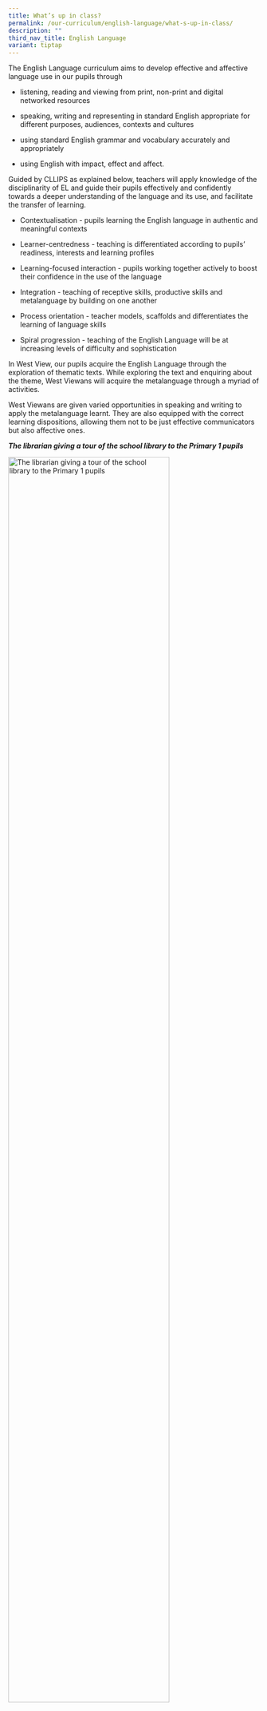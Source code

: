 ```yaml
---
title: What’s up in class?
permalink: /our-curriculum/english-language/what-s-up-in-class/
description: ""
third_nav_title: English Language
variant: tiptap
---
```

<p>The English Language curriculum aims to develop effective and affective language use in our pupils through</p><ul data-tight="true" class="tight"><li><p>listening, reading and viewing from print, non-print and digital networked resources</p></li><li><p>speaking, writing and representing in standard English appropriate for different purposes, audiences, contexts and cultures</p></li><li><p>using standard English grammar and vocabulary accurately and appropriately</p></li><li><p>using English with impact, effect and affect.</p></li></ul><p>Guided by CLLIPS as explained below, teachers will apply knowledge of the disciplinarity of EL and guide their pupils effectively and confidently towards a deeper understanding of the language and its use, and facilitate the transfer of learning.</p><ul data-tight="true" class="tight"><li><p>Contextualisation - pupils learning the English language in authentic and meaningful contexts</p></li><li><p>Learner-centredness - teaching is differentiated according to pupils’ readiness, interests and learning profiles</p></li><li><p>Learning-focused interaction - pupils working together actively to boost their confidence in the use of the language</p></li><li><p>Integration - teaching of receptive skills, productive skills and metalanguage by building on one another</p></li><li><p>Process orientation - teacher models, scaffolds and differentiates the learning of language skills</p></li><li><p>Spiral progression - teaching of the English Language will be at increasing levels of difficulty and sophistication</p></li></ul><p>In West View, our pupils acquire the English Language through the exploration of thematic texts. While exploring the text and enquiring about the theme, West Viewans will acquire the metalanguage through a myriad of activities.</p><p>West Viewans are given varied opportunities in speaking and writing to apply the metalanguage learnt. They are also equipped with the correct learning dispositions, allowing them not to be just effective communicators but also affective ones.</p><p><strong><em>The librarian giving a tour of the school library to the Primary 1 pupils</em></strong></p><div class="isomer-image-wrapper"><img style="width:80%;" height="auto" width="100%" alt="The librarian giving a tour of the school library to the Primary 1 pupils" src="/images/The%20librarian%20giving%20a%20tour%20of%20the%20school%20library%20to%20the%20Primary%201%20pupils%20.png"></div><p></p><p><strong><em>Cultivating the habit of reading with SMM in place</em></strong></p><div class="isomer-image-wrapper"><img style="width:80%;" height="auto" width="100%" alt="Cultivating the habit of reading with SMM in place" src="/images/Cultivating%20the%20habit%20of%20reading%20with%20SMM%20in%20place%20.png"></div><p></p><p><strong><em>Lower Primary pupils presenting during a shared experience</em></strong></p><div class="isomer-image-wrapper"><img style="width:80%;" height="auto" width="100%" alt="Lower Primary pupils presenting during a shared experience" src="/images/Lower%20Primary%20pupils%20presenting%20during%20a%20shared%20experience.jpg"></div><p></p><p><strong><em>Pre-writing activity: Group work and hot seat activity to generate ideas for writing</em></strong></p><div class="isomer-image-wrapper"><img style="width:80%;" height="auto" width="100%" alt="Pre-writing activity: Group work and hot seat activity to generate ideas for writing" src="/images/Pre-writing%20activity%20Group%20work%20and%20hot%20seat%20activity%20to%20generate%20ideas%20for%20writing.jpg"></div><p></p><p><strong><em>Pupils learning new words through activities and games, thus enabling them to expand their vocabulary.</em></strong></p><div class="isomer-image-wrapper"><img style="width:80%;" height="auto" width="100%" alt="Pupils learning new words through activities and games, thus enabling them to expand their vocabulary." src="/images/Pupils%20learning%20new%20words%20through%20activities%20and%20games.jpeg"></div><p></p><p><strong><em>Pupils learning collaboratively through learning centre activities</em></strong></p><div class="isomer-image-wrapper"><img style="width:80%;" height="auto" width="100%" alt="Pupils learning collaboratively through learning centre activities" src="/images/Pupils%20learning%20collaboratively%20through%20learning%20centre%20activities.jpeg"></div><p><strong><u>Gr8 quiz</u></strong><br>Gr8 quiz or commonly known as Grammar Fluency is conducted in Primary 1 to Primary 6 classes a few times a week during English lessons. It is conducted as a reinforcement of grammar rules before a grammar lesson.</p><p>Using grammar quizzes allows pupils to revise and understand a particular grammar item before moving on to more complex grammatical structures. Pupils gain confidence and they are more familiar with the grammar rules too.</p><p><strong><em>Pupils being accustomed to the routine and being participative in class</em></strong></p><div class="isomer-image-wrapper"><img style="width:90%;" height="auto" width="100%" alt="Pupils being accustomed to the routine and being participative in class" src="/images/Pupils%20being%20accustomed%20to%20the%20routine%20and%20being%20participative%20in%20class.jpg"></div><p></p><h4>READ Programme</h4><p>During READ periods, P1 and P2 West Viewans will be actively engaged in reading graded books that allow them to inquire, relate and explore. These differentiated tasks in the READ booklets support the individual needs of the pupils where they explore a variety of graded books from different genres. After reading the text, they will be supported with different reading extension activities to provide them opportunities to show their understanding and practise their literacy skills.</p><table><tbody><tr><th rowspan="1" colspan="1"><div class="isomer-image-wrapper"><img style="width: 78%;" height="auto" width="100%" alt="" src="/images/English/Read_prog_1.png"></div></th><th rowspan="1" colspan="1"><div class="isomer-image-wrapper"><img style="width: 100%" height="auto" width="100%" alt="" src="/images/English/READ_prog_2.png"></div></th></tr></tbody></table><p></p>